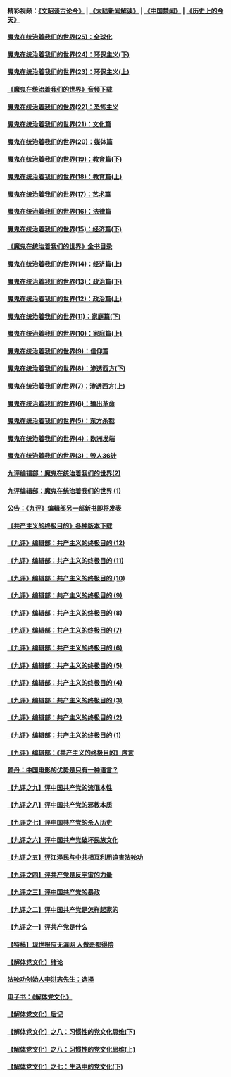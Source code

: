 #### 精彩视频：[《文昭谈古论今》](https://github.com/gfw-breaker/wenzhao/blob/master/README.md?t=11250932) | [《大陆新闻解读》](https://github.com/gfw-breaker/ntdtv-comedy/blob/master/README.md?t=11250932) | [《中国禁闻》](https://github.com/gfw-breaker/ntdtv-news/blob/master/README.md?t=11250932) | [《历史上的今天》](https://github.com/gfw-breaker/today-in-history/blob/master/README.md?t=11250932) 

#### [魔鬼在统治着我们的世界(25)：全球化](../pages/nsc422/n10788205.md?t=11250932) 

#### [魔鬼在统治着我们的世界(24)：环保主义(下)](../pages/nsc422/n10695307.md?t=11250932) 

#### [魔鬼在统治着我们的世界(23)：环保主义(上)](../pages/nsc422/n10688613.md?t=11250932) 

#### [《魔鬼在统治着我们的世界》音频下载](../pages/nsc422/n10635553.md?t=11250932) 

#### [魔鬼在统治着我们的世界(22)：恐怖主义](../pages/nsc422/n10614727.md?t=11250932) 

#### [魔鬼在统治着我们的世界(21)：文化篇](../pages/nsc422/n10597706.md?t=11250932) 

#### [魔鬼在统治着我们的世界(20)：媒体篇](../pages/nsc422/n10586579.md?t=11250932) 

#### [魔鬼在统治着我们的世界(19)：教育篇(下)](../pages/nsc422/n10564808.md?t=11250932) 

#### [魔鬼在统治着我们的世界(18)：教育篇(上)](../pages/nsc422/n10526970.md?t=11250932) 

#### [魔鬼在统治着我们的世界(17)：艺术篇](../pages/nsc422/n10499093.md?t=11250932) 

#### [魔鬼在统治着我们的世界(16)：法律篇](../pages/nsc422/n10485969.md?t=11250932) 

#### [魔鬼在统治着我们的世界(15)：经济篇(下)](../pages/nsc422/n10469975.md?t=11250932) 

#### [《魔鬼在统治着我们的世界》全书目录](../pages/nsc422/n10464261.md?t=11250932) 

#### [魔鬼在统治着我们的世界(14)：经济篇(上)](../pages/nsc422/n10457370.md?t=11250932) 

#### [魔鬼在统治着我们的世界(13)：政治篇(下)](../pages/nsc422/n10448270.md?t=11250932) 

#### [魔鬼在统治着我们的世界(12)：政治篇(上)](../pages/nsc422/n10444576.md?t=11250932) 

#### [魔鬼在统治着我们的世界(11)：家庭篇(下)](../pages/nsc422/n10440961.md?t=11250932) 

#### [魔鬼在统治着我们的世界(10)：家庭篇(上)](../pages/nsc422/n10435448.md?t=11250932) 

#### [魔鬼在统治着我们的世界(9)：信仰篇](../pages/nsc422/n10432159.md?t=11250932) 

#### [魔鬼在统治着我们的世界(8)：渗透西方(下)](../pages/nsc422/n10429603.md?t=11250932) 

#### [魔鬼在统治着我们的世界(7)：渗透西方(上)](../pages/nsc422/n10426013.md?t=11250932) 

#### [魔鬼在统治着我们的世界(6)：输出革命](../pages/nsc422/n10421536.md?t=11250932) 

#### [魔鬼在统治着我们的世界(5)：东方杀戮](../pages/nsc422/n10417707.md?t=11250932) 

#### [魔鬼在统治着我们的世界(4)：欧洲发端](../pages/nsc422/n10414890.md?t=11250932) 

#### [魔鬼在统治着我们的世界(3)：毁人36计](../pages/nsc422/n10411583.md?t=11250932) 

#### [九评编辑部：魔鬼在统治着我们的世界(2)](../pages/nsc422/n10410036.md?t=11250932) 

#### [九评编辑部：魔鬼在统治着我们的世界 (1)](../pages/nsc422/n10406825.md?t=11250932) 

#### [公告：《九评》编辑部另一部新书即将发表](../pages/nsc422/n10405104.md?t=11250932) 

#### [《共产主义的终极目的》各种版本下载](../pages/nsc422/n10022138.md?t=11250932) 

#### [《九评》编辑部：共产主义的终极目的 (12)](../pages/nsc422/n9933272.md?t=11250932) 

#### [《九评》编辑部：共产主义的终极目的 (11)](../pages/nsc422/n9924973.md?t=11250932) 

#### [《九评》编辑部：共产主义的终极目的 (10)](../pages/nsc422/n9920883.md?t=11250932) 

#### [《九评》编辑部：共产主义的终极目的 (9)](../pages/nsc422/n9916363.md?t=11250932) 

#### [《九评》编辑部：共产主义的终极目的 (8)](../pages/nsc422/n9912488.md?t=11250932) 

#### [《九评》编辑部：共产主义的终极目的 (7)](../pages/nsc422/n9901176.md?t=11250932) 

#### [《九评》编辑部：共产主义的终极目的 (6)](../pages/nsc422/n9899359.md?t=11250932) 

#### [《九评》编辑部：共产主义的终极目的 (5)](../pages/nsc422/n9893174.md?t=11250932) 

#### [《九评》编辑部：共产主义的终极目的 (4)](../pages/nsc422/n9891246.md?t=11250932) 

#### [《九评》编辑部：共产主义的终极目的 (3)](../pages/nsc422/n9879879.md?t=11250932) 

#### [《九评》编辑部：共产主义的终极目的 (2)](../pages/nsc422/n9876205.md?t=11250932) 

#### [《九评》编辑部：共产主义的终极目的 (1)](../pages/nsc422/n9865857.md?t=11250932) 

#### [《九评》编辑部：《共产主义的终极目的》序言](../pages/nsc422/n9862666.md?t=11250932) 

#### [颜丹：中国电影的优势是只有一种语言？](../pages/nsc422/n9583062.md?t=11250932) 

#### [【九评之九】评中国共产党的流氓本性](../pages/nsc422/n737542.md?t=11250932) 

#### [【九评之八】评中国共产党的邪教本质](../pages/nsc422/n735942.md?t=11250932) 

#### [【九评之七】评中国共产党的杀人历史](../pages/nsc422/n733806.md?t=11250932) 

#### [【九评之六】评中国共产党破坏民族文化](../pages/nsc422/n731667.md?t=11250932) 

#### [【九评之五】评江泽民与中共相互利用迫害法轮功](../pages/nsc422/n730058.md?t=11250932) 

#### [【九评之四】评共产党是反宇宙的力量](../pages/nsc422/n727814.md?t=11250932) 

#### [【九评之三】评中国共产党的暴政](../pages/nsc422/n725597.md?t=11250932) 

#### [【九评之二】评中国共产党是怎样起家的](../pages/nsc422/n723946.md?t=11250932) 

#### [【九评之一】评共产党是什么](../pages/nsc422/n722529.md?t=11250932) 

#### [【特稿】现世报应无漏网 人做恶都得偿](../pages/nsc422/n4215167.md?t=11250932) 

#### [【解体党文化】绪论](../pages/nsc422/n1449356.md?t=11250932) 

#### [法轮功创始人李洪志先生：选择](../pages/nsc422/n3580738.md?t=11250932) 

#### [电子书：《解体党文化》](../pages/nsc422/n1573484.md?t=11250932) 

#### [【解体党文化】后记](../pages/nsc422/n1531999.md?t=11250932) 

#### [【解体党文化】之八：习惯性的党文化思维(下)](../pages/nsc422/n1526477.md?t=11250932) 

#### [【解体党文化】之八：习惯性的党文化思维(上)](../pages/nsc422/n1520631.md?t=11250932) 

#### [【解体党文化】之七：生活中的党文化(下)](../pages/nsc422/n1513446.md?t=11250932) 

